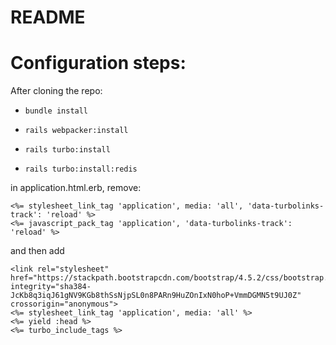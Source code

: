 # README

# Configuration steps:

After cloning the repo:

* ` bundle install `

* ` rails webpacker:install `

* ` rails turbo:install `

* ` rails turbo:install:redis `

in application.html.erb, remove: 
````
<%= stylesheet_link_tag 'application', media: 'all', 'data-turbolinks-track': 'reload' %> 
<%= javascript_pack_tag 'application', 'data-turbolinks-track': 'reload' %> 
````

and then add

````
<link rel="stylesheet" href="https://stackpath.bootstrapcdn.com/bootstrap/4.5.2/css/bootstrap.min.css"
integrity="sha384-JcKb8q3iqJ61gNV9KGb8thSsNjpSL0n8PARn9HuZOnIxN0hoP+VmmDGMN5t9UJ0Z" crossorigin="anonymous">
<%= stylesheet_link_tag 'application', media: 'all' %>
<%= yield :head %>
<%= turbo_include_tags %>
````
    
